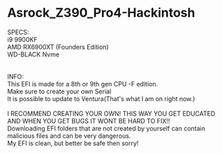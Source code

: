 # Asrock_Z390_Pro4-Hackintosh
SPECS:<br/>
i9 9900KF<br/>
AMD RX6900XT (Founders Edition)<br/>
WD-BLACK Nvme<br/>
<br/>
<br/>
INFO:<br/>
This EFI is made for a 8th or 9th gen CPU -F edition.<br/>
Make sure to create your own Serial<br/>
It is possible to update to Ventura(That's what I am on right now.)<br/>
<br/>
I RECOMMEND CREATING YOUR OWN! THIS WAY YOU GET EDUCATED AND WHEN YOU GET BUGS IT WONT BE HARD TO FIX!!<br/>
Downloading EFI folders that are not created by yourself can contain malicious files and can be very dangerous.<br/>
My EFI is clean, but better be safe then sorry!<br/>
